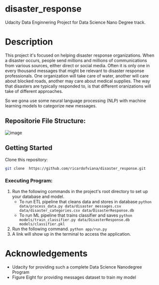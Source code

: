 # disaster_response
Udacity Data Enginnering Project for Data Science Nano Degree track.

# Description
This project it's focused on helping disaster response organizations. 
When a disaster occurs, people send millions and millions of communications from various sources, either direct or social media. Often it is only one in every thousand messages that might be relevant to disaster response professionals. One organization will take care of water, another will care about blocked roads, another may care about medical supplies. The way that disasters are typically responded to, is that different oranizations will take of different approaches.

So we gona use some neural language processing (NLP) with machine learning models to categorize new messages.

## Repositorie File Structure:

![image](https://user-images.githubusercontent.com/48634609/127741798-7fd305b4-9e80-4530-b8bf-66ef03a8dbed.png)

## Getting Started
Clone this repository:

``` Bash
git clone  https://github.com/ricardofviana/disaster_response.git
```
### Executing Program:
1. Run the following commands in the project's root directory to set up your database and model.
    - To run ETL pipeline that cleans data and stores in database ```python data/process_data.py data/disaster_messages.csv data/disaster_categories.csv data/DisasterResponse.db```
    - To run ML pipeline that trains classifier and saves ```python models/train_classifier.py data/DisasterResponse.db models/classifier.pkl```
2. Run the following command. ```python app/run.py```
3. A link will show up in the terminal to access the application.

# Acknowledgements

- Udacity for providing such a complete Data Science Nanodegree Program
- Figure Eight for providing messages dataset to train my model

